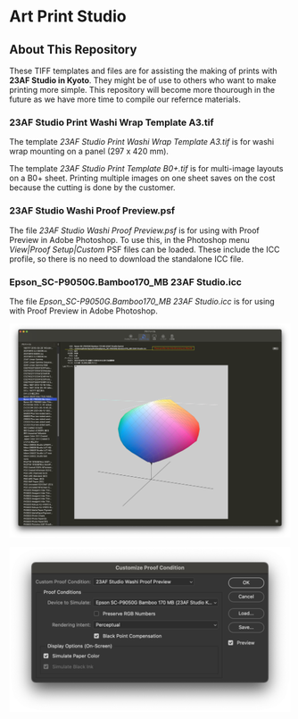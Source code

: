 # Art Print Studio
## About This Repository
These TIFF templates and files are for assisting the making of prints with **23AF Studio in Kyoto**. They might be of use to others who want to make printing more simple. This repository will become more thourough in the future as we have more time to compile our refernce materials.

### 23AF Studio Print Washi Wrap Template A3.tif
The template *23AF Studio Print Washi Wrap Template A3.tif* is for washi wrap mounting on a panel (297 x 420 mm).

The template *23AF Studio Print Template B0+.tif* is for multi-image layouts on a B0+ sheet. Printing multiple images on one sheet saves on the cost because the cutting is done by the customer.

### 23AF Studio Washi Proof Preview.psf
The file *23AF Studio Washi Proof Preview.psf* is for using with Proof Preview in Adobe Photoshop. To use this, in the Photoshop menu *View|Proof Setup|Custom* PSF files can be loaded. These include the ICC profile, so there is no need to download the standalone ICC file.

### Epson_SC-P9050G.Bamboo170_MB 23AF Studio.icc
The file *Epson_SC-P9050G.Bamboo170_MB 23AF Studio.icc* is for using with Proof Preview in Adobe Photoshop.

![23AF Studio Washi ICC Colour Profile](https://raw.githubusercontent.com/23degrees/Art-Print-Studio/main/%E3%82%B9%E3%82%AF%E3%83%AA%E3%83%BC%E3%83%B3%E3%82%B7%E3%83%A7%E3%83%83%E3%83%88%202022-04-02%2012.38.10.png)

![Proof Preview in Photoshop CC](https://raw.githubusercontent.com/23degrees/Art-Print-Studio/main/%E3%82%B9%E3%82%AF%E3%83%AA%E3%83%BC%E3%83%B3%E3%82%B7%E3%83%A7%E3%83%83%E3%83%88%202022-04-02%2014.05.42.png)

